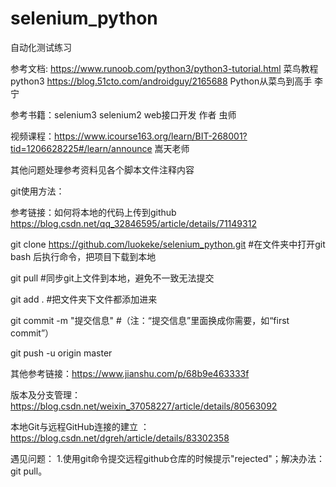 # selenium_python

自动化测试练习

参考文档:  https://www.runoob.com/python3/python3-tutorial.html 菜鸟教程python3
          https://blog.51cto.com/androidguy/2165688  Python从菜鸟到高手 李宁

参考书籍：selenium3 selenium2 web接口开发 作者 虫师

视频课程：https://www.icourse163.org/learn/BIT-268001?tid=1206628225#/learn/announce 嵩天老师

其他问题处理参考资料见各个脚本文件注释内容

git使用方法：

参考链接：如何将本地的代码上传到github https://blog.csdn.net/qq_32846595/article/details/71149312

git clone https://github.com/luokeke/selenium_python.git #在文件夹中打开git bash 后执行命令，把项目下载到本地

git pull   #同步git上文件到本地，避免不一致无法提交

git add .  #把文件夹下文件都添加进来

git commit  -m  "提交信息"  #（注：“提交信息”里面换成你需要，如“first commit”）

git push -u origin master   

其他参考链接：https://www.jianshu.com/p/68b9e463333f

版本及分支管理：https://blog.csdn.net/weixin_37058227/article/details/80563092

本地Git与远程GitHub连接的建立 ：https://blog.csdn.net/dgreh/article/details/83302358



遇见问题：
1.使用git命令提交远程github仓库的时候提示"rejected"；解决办法：git pull。
